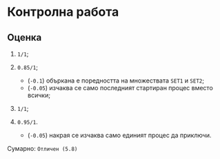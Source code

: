 # Контролна работа

## Оценка

1. `1/1`;

2. `0.85/1`;
    * (`-0.1`) объркана е поредността на множествата `SET1` и `SET2`;
    * (`-0.05`) изчаква се само последният стартиран процес вместо всички;

3. `1/1`;

4. `0.95/1`.
    * (`-0.05`) накрая се изчаква само единият процес да приключи.

Сумарно: `Отличен (5.8)`